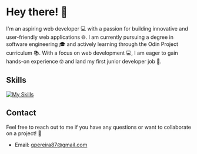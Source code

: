 # Hey there! 👋

I'm an aspiring web developer 💻 with a passion for building innovative and user-friendly web applications 🌐. I am currently pursuing a degree in software engineering 🎓 and actively learning through the Odin Project curriculum 📚. With a focus on web development 💻, I am eager to gain hands-on experience 🤓 and land my first junior developer job 💼.

## Skills

[![My Skills](https://skillicons.dev/icons?i=html,css,js,py,git,figma)](https://skillicons.dev)


## Contact

Feel free to reach out to me if you have any questions or want to collaborate on a project! 🤝

- Email: gpereira87@gmail.com
